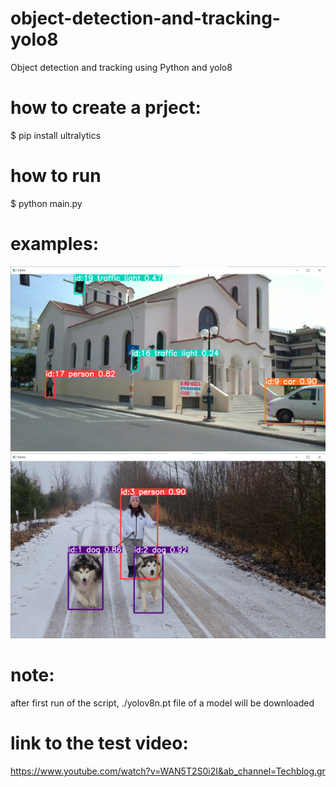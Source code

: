 # object-detection-and-tracking-yolo8
Object detection and tracking using Python and yolo8

# how to create a prject:
$ pip install ultralytics

# how to run
$ python main.py

# examples:
![alt text](image.png)
![alt text](image-1.png)

# note:
after first run of the script, ./yolov8n.pt file of a model will be downloaded

# link to the test video:
https://www.youtube.com/watch?v=WAN5T2S0i2I&ab_channel=Techblog.gr